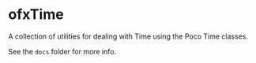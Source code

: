 ofxTime
=======

A collection of utilities for dealing with Time using the Poco Time classes.

See the `docs` folder for more info.